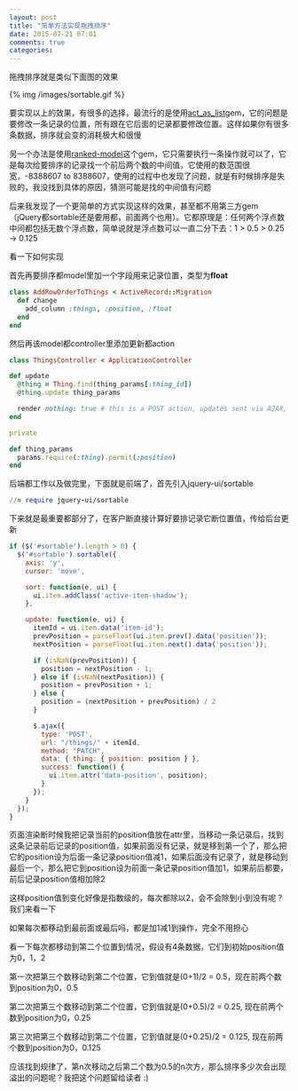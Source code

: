```yaml
---
layout: post
title: "简单方法实现拖拽排序"
date: 2015-07-21 07:01
comments: true
categories: 
---
```


拖拽排序就是类似下面图的效果

{% img /images/sortable.gif %}

要实现以上的效果，有很多的选择，最流行的是使用[act_as_list](https://github.com/swanandp/acts_as_list)gem，它的问题是要修改一条记录的位置，所有跟在它后面的记录都要修改位置。这样如果你有很多条数据，排序就会变的消耗极大和很慢

另一个办法是使用[ranked-model](https://github.com/mixonic/ranked-model)这个gem，它只需要执行一条操作就可以了，它是每次给要排序的记录找一个前后两个数的中间值，它使用的数范围很宽，-8388607 to 8388607，使用的过程中也发现了问题，就是有时候排序是失败的，我没找到具体的原因，猜测可能是找的中间值有问题

后来我发现了一个更简单的方式实现这样的效果，甚至都不用第三方gem（jQuery都sortable还是要用都，前面两个也用）。它都原理是：任何两个浮点数中间都包括无数个浮点数，简单说就是浮点数可以一直二分下去：1 > 0.5 > 0.25 -> 0.125

看一下如何实现

首先再要排序都model里加一个字段用来记录位置，类型为**float**

``` ruby db/migrate/20140908010519_add_position_to_things.rb
class AddRowOrderToThings < ActiveRecord::Migration
  def change
    add_column :things, :position, :float
  end
end
```

然后再该model都controller里添加更新都action

``` ruby controllers/admin/things_controller.rb
class ThingsController < ApplicationController

def update
  @thing = Thing.find(thing_params[:thing_id])
  @thing.update thing_params

  render nothing: true # this is a POST action, updates sent via AJAX, no view rendered
end

private

def thing_params
  params.require(:thing).permit(:position)
end
```

后端都工作以及做完里，下面就是前端了，首先引入jquery-ui/sortable

``` ruby assets/javascripts/admin/application.js
//= require jquery-ui/sortable
```

下来就是最重要都部分了，在客户断直接计算好要排记录它断位置值，传给后台更新

``` javascript assets/javascripts/admin/update_things_position.js.coffee
if ($('#sortable').length > 0) {
  $('#sortable').sortable({
    axis: 'y',
    cursor: 'move',

    sort: function(e, ui) {
      ui.item.addClass('active-item-shadow');
    },

    update: function(e, ui) {
      itemId = ui.item.data('item-id');
      prevPosition = parseFloat(ui.item.prev().data('position'));
      nextPosition = parseFloat(ui.item.next().data('position'));

      if (isNaN(prevPosition)) {
        position = nextPosition - 1;
      } else if (isNaN(nextPosition)) {
        position = prevPosition + 1;
      } else {
        position = (nextPosition + prevPosition) / 2
      }

      $.ajax({
        type: 'POST',
        url: "/things/" + itemId,
        method: "PATCH",
        data: { thing: { position: position } },
        success: function() {
          ui.item.attr('data-position', position);
        }
      });
    }
  });
}
```

页面渲染断时候我把记录当前的position值放在attr里，当移动一条记录后，找到这条记录前后记录的position值，如果前面没有记录，就是移到第一个了，那么把它的position设为后面一条记录position值减1，如果后面没有记录了，就是移动到最后一个，那么把它到position设为前面一条记录position值加1，如果前后都要，前后记录position值相加除2

这样position值到变化好像是指数级的，每次都除以2，会不会除到小到没有呢？我们来看一下

如果每次都移动到最前面或最后吗，都是加1减1到操作，完全不用担心

看一下每次都移动到第二个位置到情况，假设有4条数据，它们到初始position值为0，1，2

第一次把第三个数移动到第二个位置，它到值就是(0+1)/2 = 0.5，现在前两个数到position为0，0.5

第二次把第三个数移动到第二个位置，它到值就是(0+0.5)/2 = 0.25, 现在前两个数到position为0，0.25

第三次把第三个数移动到第二个位置，它到值就是(0+0.25)/2 = 0.125, 现在前两个数到position为0，0.125

应该找到规律了，第n次移动之后第二个数为0.5的n次方，那么排序多少次会出现溢出的问题呢？我把这个问题留给读者 :)

